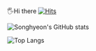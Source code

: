 🖐Hi there
[![Hits](https://hits.seeyoufarm.com/api/count/incr/badge.svg?url=https%3A%2F%2Fhits.seeyoufarm.com%2Fshyeon4643&count_bg=%2379C83D&title_bg=%23555555&icon=&icon_color=%23E7E7E7&title=hits&edge_flat=false)](https://hits.seeyoufarm.com)

![Songhyeon's GitHub stats](https://github-readme-stats.vercel.app/api?username=shyeon4643&show_icons=true&theme=dark)

![Top Langs](https://github-readme-stats.vercel.app/api/top-langs/?username=shyeon4643&layout=compact)


